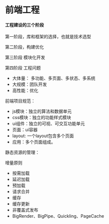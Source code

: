 # 前端工程

#### 工程建设的三个阶段

  第一阶段，库和框架的选择，也就是技术选型

  第二阶段，构建优化

  第三阶段 模块化开发

  第四阶段 工程问题

  - 大体量： 多功能、多页面、多状态、多系统
  - 大规模：团队开发
  - 高性能：优化

  前端项目规范：

  - js模块：独立的算法和数据单元
  - css模块：独立的功能样式模块
  - ui组件：独立的可视、可交互功能单元
  - 页面：ui容器
  - layout: 一个layout包含多个页面
  - 应用：多个页面组成。

  静态资源的管理：

  增量原则

  - 按需加载
  - 延迟加载
  - 预加载
  - 请求合并
  - 缓存
  - 缓存更新
  - 非覆盖式发布
  - BigRender、BigPipe、Quickling、PageCache